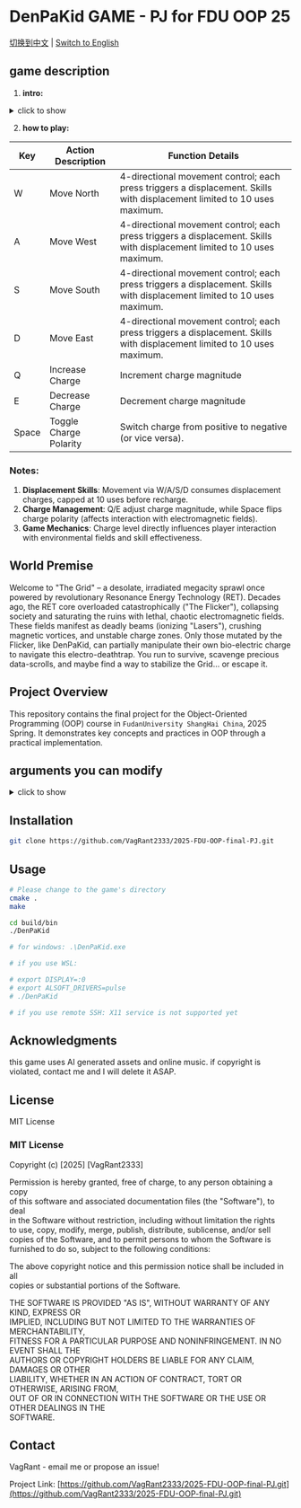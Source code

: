 # DenPaKid GAME - PJ for FDU OOP 25

[切换到中文](README-zh.md) | [Switch to English](README.md)

## game description
1. **intro:**
<details>
<summary>click to show</summary>
Welcome to The Grid. A shattered cyberpunk wasteland where the very air hums with lethal energy. Crumbling megastructures pulse with the ghost-light of a catastrophic past, crisscrossed by deadly EM beams and crushing magnetic storms. Survival here isn't about strength – it's about resonance.
You are DenPaKid, a lone runner born from the storm. Harness the unique bio-electric charge surging within you. Manipulate your polarity, ride magnetic currents, and disrupt deadly energy fields in a desperate dash through environments where physics itself is your deadliest foe and only ally.
This isn't just running. This is dancing with lightning.
Master Electrodynamics: Leap, slide, and repel using intuitive charge-based physics. Turn the environment's deadly energy against itself.
Navigate the Electro-Deathtrap: Outrace ionizing lasers, evade magnetic vortices, and surf unstable charge gradients in decaying, neon-drenched ruins.
Uncover the Flicker's Echo: Discover fragmented data-scrolls whispering forgotten truths about The Grid's collapse and your own voltage-born powers.
Run to Survive, Run to Remember: How far can you push your limits? How deep into The Grid's electric heart will you dare to go?
The current is calling. Run. Adapt. Resonate.
Will you become legend... or just another spark extinguished in the static?
</details>

2. **how to play:**


| Key | Action Description | Function Details |
|-----|--------------------|------------------|
| W   | Move North         | 4-directional movement control; each press triggers a displacement. Skills with displacement limited to 10 uses maximum. |
| A   | Move West          | 4-directional movement control; each press triggers a displacement. Skills with displacement limited to 10 uses maximum. |
| S   | Move South         | 4-directional movement control; each press triggers a displacement. Skills with displacement limited to 10 uses maximum. |
| D   | Move East          | 4-directional movement control; each press triggers a displacement. Skills with displacement limited to 10 uses maximum. |
| Q   | Increase Charge    | Increment charge magnitude |
| E   | Decrease Charge    | Decrement charge magnitude |
| Space | Toggle Charge Polarity | Switch charge from positive to negative (or vice versa). |


### Notes:
1. **Displacement Skills**: Movement via W/A/S/D consumes displacement charges, capped at 10 uses before recharge.
2. **Charge Management**: Q/E adjust charge magnitude, while Space flips charge polarity (affects interaction with electromagnetic fields).
3. **Game Mechanics**: Charge level directly influences player interaction with environmental fields and skill effectiveness.
  


## World Premise
Welcome to "The Grid" – a desolate, irradiated megacity sprawl once powered by revolutionary Resonance Energy Technology (RET). Decades ago, the RET core overloaded catastrophically ("The Flicker"), collapsing society and saturating the ruins with lethal, chaotic electromagnetic fields. These fields manifest as deadly beams (ionizing "Lasers"), crushing magnetic vortices, and unstable charge zones. Only those mutated by the Flicker, like DenPaKid, can partially manipulate their own bio-electric charge to navigate this electro-deathtrap. You run to survive, scavenge precious data-scrolls, and maybe find a way to stabilize the Grid... or escape it.

## Project Overview
This repository contains the final project for the Object-Oriented Programming (OOP) course in `FudanUniversity ShangHai China`, 2025 Spring. It demonstrates key concepts and practices in OOP through a practical implementation.

## arguments you can modify

<details>
<summary>click to show</summary>
In `src/entities/Player.h`
These constants control the player's core abilities.

static constexpr float MAX_CHARGE; The maximum absolute charge the player can have. Higher values mean stronger interactions with fields.
static constexpr float MIN_CHARGE_MAGNITUDE; The smallest non-zero charge magnitude.
static constexpr float CHARGE_STEP; How much charge is gained/lost with each press of Q/E. Increase for faster charge management.
In `src/physics/PhysicsEngine.cpp`
These parameters govern the "feel" of player movement.

m_playerMass; (Set in GameScene::setupInitialState()) Affects how much force is needed to accelerate the player. Higher mass means the player feels "heavier" and responds slower to forces.
const float MAX_SPEED; The player's maximum possible speed.
float restitution; The "bounciness" factor (0 to 1) when hitting a wall. 1.0 is a perfectly elastic bounce, 0.0 is no bounce at all.
const float DAMPING_FACTOR = 0.1f; A simple friction/air-resistance force. Higher values will cause the player to slow down faster when no forces are applied, making control feel "tighter".
In `src/scene/GameScene.h`
These control the game environment's behavior.

static constexpr float B_FIELD_DENSITY_SCALE_FACTOR; Scales how many 'X' or '.' symbols appear relative to B-field strength. A purely visual parameter.
static constexpr int MAX_B_FIELD_SYMBOLS_PER_ROW_COL = 15; Caps the grid size for B-field symbols to prevent visual clutter at high field strengths.
In `src/scene/GameScene.cpp`
These control event frequency and difficulty.

m_bgScrollSpeed = 150.f; (In loadAssets()) The speed at which the background scrolls, which also affects how quickly m_distanceTraveled increases.
m_timeBetweenLaserSpawns: This is randomized between 1.5s and 4.0s inside update(). You can change these bounds to make lasers more or less frequent.
m_timeBetweenScrollSpawns: Randomized between 8.0s and 15.0s inside update(). Adjust to change how often scrolls appear.
laserSpeed: Randomized between 300 and 500 (300 + m_rng() % 200) inside spawnLaser(). Increase this range for more challenging lasers.
Field Strengths (in randomizeFields()):
std::uniform_real_distribution<float> e_dist(); The range for electric field strength. A wider range like (-100.f, 100.f) will make the game much harder.
std::uniform_real_distribution<float> b_dist(); The range for magnetic field strength.
In `src/core/Game.h`
These define the overall game objectives.

const int m_totalScrolls = 5; The total number of unique scrolls to be collected.
const float m_requiredDistanceForWin; The distance the player must exceed (in addition to collecting all scrolls) to win the game.
</details>

## Installation
```bash
git clone https://github.com/VagRant2333/2025-FDU-OOP-final-PJ.git
```

## Usage
```bash
# Please change to the game's directory
cmake .
make

cd build/bin
./DenPaKid

# for windows: .\DenPaKid.exe

# if you use WSL:

# export DISPLAY=:0
# export ALSOFT_DRIVERS=pulse
# ./DenPaKid

# if you use remote SSH: X11 service is not supported yet
```

## Acknowledgments
this game uses AI generated assets and online music.
if copyright is violated, contact me and I will delete it ASAP.

## License
MIT License
### MIT License  

Copyright (c) [2025] [VagRant2333]  

Permission is hereby granted, free of charge, to any person obtaining a copy  
of this software and associated documentation files (the "Software"), to deal  
in the Software without restriction, including without limitation the rights  
to use, copy, modify, merge, publish, distribute, sublicense, and/or sell  
copies of the Software, and to permit persons to whom the Software is  
furnished to do so, subject to the following conditions:  

The above copyright notice and this permission notice shall be included in all  
copies or substantial portions of the Software.  

THE SOFTWARE IS PROVIDED "AS IS", WITHOUT WARRANTY OF ANY KIND, EXPRESS OR  
IMPLIED, INCLUDING BUT NOT LIMITED TO THE WARRANTIES OF MERCHANTABILITY,  
FITNESS FOR A PARTICULAR PURPOSE AND NONINFRINGEMENT. IN NO EVENT SHALL THE  
AUTHORS OR COPYRIGHT HOLDERS BE LIABLE FOR ANY CLAIM, DAMAGES OR OTHER  
LIABILITY, WHETHER IN AN ACTION OF CONTRACT, TORT OR OTHERWISE, ARISING FROM,  
OUT OF OR IN CONNECTION WITH THE SOFTWARE OR THE USE OR OTHER DEALINGS IN THE  
SOFTWARE.

## Contact
VagRant - email me or propose an issue!

Project Link: [https://github.com/VagRant2333/2025-FDU-OOP-final-PJ.git](https://github.com/VagRant2333/2025-FDU-OOP-final-PJ.git)